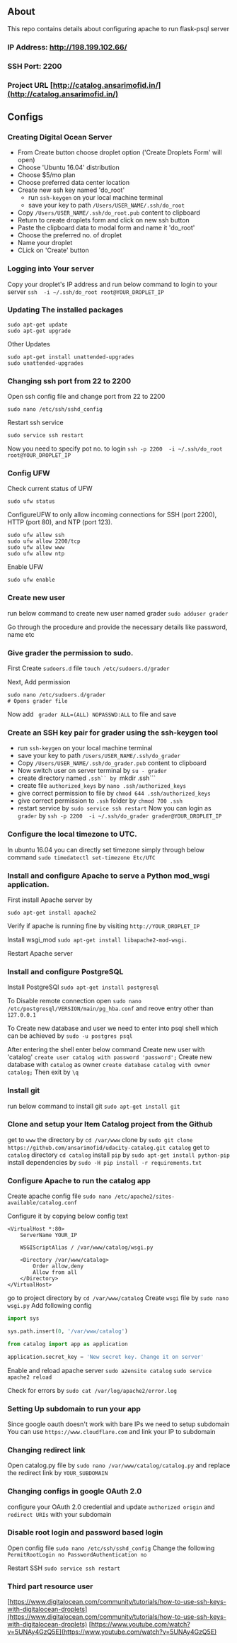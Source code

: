 ## About
This repo contains details about configuring apache to run flask-psql server
### IP Address: http://198.199.102.66/
### SSH Port: 2200
### Project URL [http://catalog.ansarimofid.in/](http://catalog.ansarimofid.in/)
## Configs
### Creating Digital Ocean Server
* From Create button choose droplet option ('Create Droplets Form' will open)
* Choose 'Ubuntu 16.04' distribution
* Choose $5/mo plan
* Choose preferred data center location
* Create new ssh key named 'do_root'
    * run ```ssh-keygen``` on your local machine terminal
    * save your key to path ```/Users/USER_NAME/.ssh/do_root```
* Copy  ```/Users/USER_NAME/.ssh/do_root.pub``` content to clipboard
* Return to create droplets form and click on new ssh button
* Paste the clipboard data to modal form and name it 'do_root'
* Choose the preferred no. of droplet
* Name your droplet
* CLick on 'Create' button

### Logging into Your server
Copy your droplet's IP address
and run below command to login to your server
```ssh  -i ~/.ssh/do_root root@YOUR_DROPLET_IP```
### Updating The installed packages
```
sudo apt-get update
sudo apt-get upgrade
```
Other Updates
```
sudo apt-get install unattended-upgrades
sudo unattended-upgrades
```

### Changing ssh port from 22 to 2200
Open ssh config file and change port from 22 to 2200
```
sudo nano /etc/ssh/sshd_config
```

Restart ssh service
```
sudo service ssh restart
```
 
 Now you need to specify pot no. to login
```ssh -p 2200  -i ~/.ssh/do_root root@YOUR_DROPLET_IP```

### Config UFW
Check current status of UFW
```
sudo ufw status
```

ConfigureUFW to only allow incoming connections for SSH (port 2200), HTTP (port 80), and NTP (port 123).

```
sudo ufw allow ssh
sudo ufw allow 2200/tcp
sudo ufw allow www
sudo ufw allow ntp
```
Enable UFW
```
sudo ufw enable
```

### Create new user
run below command to create new user named grader
```sudo adduser grader```

Go through the procedure and provide the necessary details like password, name etc

### Give grader the permission to sudo.
First Create ```sudoers.d``` file
```touch /etc/sudoers.d/grader```

Next, Add permission
```
sudo nano /etc/sudoers.d/grader
# Opens grader file
```

Now add ``` grader ALL=(ALL) NOPASSWD:ALL``` to file and save

### Create an SSH key pair for grader using the ssh-keygen tool
* run ```ssh-keygen``` on your local machine terminal
* save your key to path ```/Users/USER_NAME/.ssh/do_grader```
* Copy  ```/Users/USER_NAME/.ssh/do_grader.pub``` content to clipboard
* Now switch user on server terminal by ```su - grader```
* create directory named ```.ssh`` by ```mkdir .ssh```
* create file ```authorized_keys``` by ```nano .ssh/authorized_keys```
* give correct permission to file by ```chmod 644 .ssh/authorized_keys```
* give correct permission to `.ssh` folder by `chmod 700 .ssh`
* restart service by `sudo service ssh restart`
Now you can login as `grader` by `ssh -p 2200  -i ~/.ssh/do_grader grader@YOUR_DROPLET_IP`

### Configure the local timezone to UTC.
In ubuntu 16.04 you can directly set timezone simply through below command
`sudo timedatectl set-timezone Etc/UTC`

### Install and configure Apache to serve a Python mod_wsgi application.
First install Apache server by
```
sudo apt-get install apache2
```

Verify if apache is running fine by visiting
`http://YOUR_DROPLET_IP`

Install wsgi_mod
`sudo apt-get install libapache2-mod-wsgi.`

Restart Apache server

### Install and configure PostgreSQL

Install PostgreSQl
`sudo apt-get install postgresql`

To Disable remote connection open `sudo nano /etc/postgresql/VERSION/main/pg_hba.conf` and reove entry other than `127.0.0.1`

To Create new database and user we need to enter into psql shell which can be achieved by `sudo -u postgres psql`

After entering the shell enter below command
Create new user with 'catalog' `create user catalog with password 'password';`
Create new database with `catalog` as owner `create database catalog with owner catalog;`
Then exit by `\q`

### Install git
run below command to install git
`sudo apt-get install git` 

### Clone and setup your Item Catalog project from the Github

get to `www` the directory by `cd /var/www`
clone by `sudo git clone https://github.com/ansarimofid/udacity-catalog.git catalog`
get to `catalog` directory `cd catalog`
install `pip` by `sudo apt-get install python-pip`
install dependencies by `sudo -H pip install -r requirements.txt`

### Configure Apache to run the catalog app
Create apache config file
`sudo nano /etc/apache2/sites-available/catalog.conf`

Configure it by copying below config text
```
<VirtualHost *:80>
    ServerName YOUR_IP

    WSGIScriptAlias / /var/www/catalog/wsgi.py

    <Directory /var/www/catalog>
        Order allow,deny
        Allow from all
    </Directory>
</VirtualHost>
```

go to project directory by `cd /var/www/catalog`
Create  `wsgi` file by `sudo nano wsgi.py`
Add following config
```python
import sys

sys.path.insert(0, '/var/www/catalog')

from catalog import app as application

application.secret_key = 'New secret key. Change it on server'
```

Enable and reload apache server
`sudo a2ensite catalog`
`sudo service apache2 reload`

Check for errors by `sudo cat /var/log/apache2/error.log`

### Setting Up subdomain to run your app
Since google oauth doesn't work with bare IPs we need to setup subdomain
You can use `https://www.cloudflare.com` and link your IP to subdomain

### Changing redirect link
Open catalog.py file by `sudo nano /var/www/catalog/catalog.py` and replace the redirect link by `YOUR_SUBDOMAIN`
### Changing configs in google OAuth 2.0
configure your OAuth 2.0 credential and update `authorized origin` and `redirect URIs` with your subdomain

### Disable root login and password based login
Open config file `sudo nano /etc/ssh/sshd_config`
Change the following
`
PermitRootLogin no
PasswordAuthentication no
`

Restart SSH
`sudo service ssh restart`

### Third part resource user
[https://www.digitalocean.com/community/tutorials/how-to-use-ssh-keys-with-digitalocean-droplets](https://www.digitalocean.com/community/tutorials/how-to-use-ssh-keys-with-digitalocean-droplets)
[https://www.youtube.com/watch?v=5UNAy4GzQ5E](https://www.youtube.com/watch?v=5UNAy4GzQ5E)
